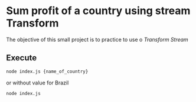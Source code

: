 # Sum profit of a country using stream Transform

The objective of this small project is to practice to use o *Transform Stream*

## Execute

```Bash 
node index.js {name_of_country}
```
or without value for Brazil
```
node index.js
```
